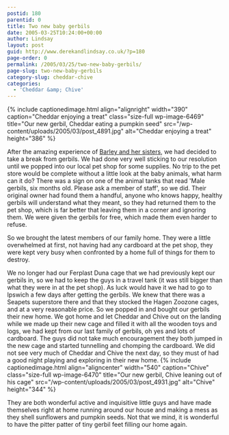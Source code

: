 ```yaml
---
postid: 180
parentid: 0
title: Two new baby gerbils
date: 2005-03-25T10:24:00+00:00
author: Lindsay
layout: post
guid: http://www.derekandlindsay.co.uk/?p=180
page-order: 0
permalink: /2005/03/25/two-new-baby-gerbils/
page-slug: two-new-baby-gerbils
category-slug: cheddar-chive
categories:
  - 'Cheddar &amp; Chive'
---
```

{% include captionedimage.html align="alignright" width="390" caption="Cheddar enjoying a treat" class="size-full wp-image-6469" title="Our new gerbil, Cheddar eating a pumpkin seed" src="/wp-content/uploads/2005/03/post_4891.jpg" alt="Cheddar enjoying a treat" height="386" %} 

After the amazing experience of [Barley and her sisters](/barley-syrup-millie-rogue/), we had decided to take a break from gerbils. We had done very well sticking to our resolution until we popped into our local pet shop for some supplies. No trip to the pet store would be complete without a little look at the baby animals, what harm can it do? There was a sign on one of the animal tanks that read 'Male gerbils, six months old. Please ask a member of staff', so we did. Their original owner had found them a handful, anyone who knows happy, healthy gerbils will understand what they meant, so they had returned them to the pet shop, which is far better that leaving them in a corner and ignoring them. We were given the gerbils for free, which made them even harder to refuse.

So we brought the latest members of our family home. They were a little overwhelmed at first, not having had any cardboard at the pet shop, they were kept very busy when confronted by a home full of things for them to destroy.

We no longer had our Ferplast Duna cage that we had previously kept our gerbils in, so we had to keep the guys in a travel tank (it was still bigger than what they were in at the pet shop). As luck would have it we had to go to Ipswich a few days after getting the gerbils. We knew that there was a Seapets superstore there and that they stocked the Hagen Zoozone cages, and at a very reasonable price. So we popped in and bought our gerbils their new home. We got home and let Cheddar and Chive out on the landing while we made up their new cage and filled it with all the wooden toys and logs, we had kept from our last family of gerbils, oh yes and lots of cardboard. The guys did not take much encouragement they both jumped in the new cage and started tunnelling and chomping the cardboard. We did not see very much of Cheddar and Chive the next day, so they must of had a good night playing and exploring in their new home. {% include captionedimage.html align="aligncenter" width="540" caption="Chive" class="size-full wp-image-6470" title="Our new gerbil, Chive leaning out of his cage" src="/wp-content/uploads/2005/03/post_4931.jpg" alt="Chive" height="344" %} 

They are both wonderful active and inquisitive little guys and have made themselves right at home running around our house and making a mess as they shell sunflowers and pumpkin seeds. Not that we mind, it is wonderful to have the pitter patter of tiny gerbil feet filling our home again.